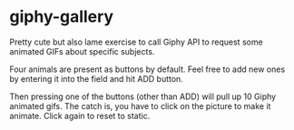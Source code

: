 # giphy-gallery

Pretty cute but also lame exercise to call Giphy API to request
some animated GIFs about specific subjects. 

Four animals are present as buttons by default. Feel free to add
new ones by entering it into the field and hit ADD button. 

Then pressing one of the buttons (other than ADD) will pull up 
10 Giphy animated gifs. The catch is, you have to click on the
picture to make it animate. Click again to reset to static. 

